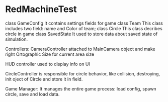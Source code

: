 # RedMachineTest
class GameConfig
  It contains settings fields for game
class Team
  This class includes two field: name and Color of team;
class Circle
  This class decribes circle in game
class SavedState 
  It used to store data about saved state of simulation.

Controllers:
CameraController attached to MainCamera object and make right Ortographic Size for current area size

HUD controller used to display info on UI

CircleController is responsible for circle behavior, like collision, destroying, init oject of Circle and store it in field.

Game Manager:
  It manages the entire game process: load config, spawn circle, save and load data.

